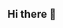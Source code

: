 ## Hi there 👋

<!--
**AlainDLC/AlainDLC** is a ✨ _special_ ✨ repository because its `README.md` (this file) appears on your GitHub profile.

[![Anurag's GitHub stats](https://github-readme-stats.vercel.app/api?username=AlainDLC/Alain
)](https://github.com/anuraghazra/github-readme-stats)
